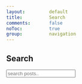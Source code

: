 ```yaml
---
layout:         default
title:          Search
comments:       false
noToc:          true
group:          navigation
---
```


## Search

<input type="text" id="search-input" placeholder="search posts..">
<br/>
<div id="results-container"></div>
